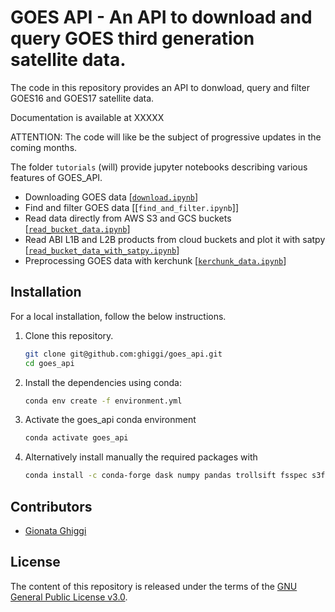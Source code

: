 # GOES API - An API to download and query GOES third generation satellite data.

The code in this repository provides an API to donwload, query and filter GOES16 and GOES17 satellite data.

Documentation is available at XXXXX

ATTENTION: The code will like be the subject of progressive updates in the coming  months.

The folder `tutorials` (will) provide jupyter notebooks describing various features of GOES_API.

- Downloading GOES data [[`download.ipynb`]]
- Find and filter GOES data [[`find_and_filter.ipynb`]]
- Read data directly from AWS S3 and GCS buckets [[`read_bucket_data.ipynb`]]
- Read ABI L1B and L2B products from cloud buckets and plot it with satpy [[`read_bucket_data_with_satpy.ipynb`]]
- Preprocessing GOES data with kerchunk [[`kerchunk_data.ipynb`]]

[`download.ipynb`]: https://github.com/ghiggi/goes_api/blob/main/tutorials/00_download_and_find_files.py
[`read_and_filter.ipynb`]: https://github.com/ghiggi/goes_api/blob/main/tutorials/01_find_utility.py
[`read_bucket_data.ipynb`]: https://github.com/ghiggi/goes_api/blob/main/tutorials/03_read_cloud_bucket_data.py
[`read_bucket_data_with_satpy.ipynb`]: https://github.com/ghiggi/goes_api/blob/main/tutorials/03_read_cloud_bucket_data_with_satpy.py
[`kerchunk_data.ipynb`]: https://github.com/ghiggi/goes_api/blob/main/tutorials/04_kerchunk_dataset.py

## Installation

For a local installation, follow the below instructions.

1. Clone this repository.
   ```sh
   git clone git@github.com:ghiggi/goes_api.git
   cd goes_api
   ```

2. Install the dependencies using conda:
   ```sh
   conda env create -f environment.yml
   ```
   
3. Activate the goes_api conda environment 
   ```sh
   conda activate goes_api
   ```

4. Alternatively install manually the required packages with 
   ```sh
   conda install -c conda-forge dask numpy pandas trollsift fsspec s3fs gcsfs kerchunk ujson tqdm
   ```
 
## Contributors

* [Gionata Ghiggi](https://people.epfl.ch/gionata.ghiggi)

## License

The content of this repository is released under the terms of the [GNU General Public License v3.0](LICENSE.txt).
